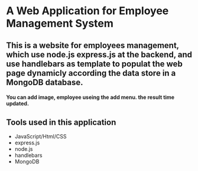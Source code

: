 # A Web Application for Employee Management System 

## This is a website for employees management, which use node.js  express.js at the backend, and use handlebars as template to populat the web page dynamicly according the data store in a MongoDB database.
#### You can add image, employee useing the add menu. the result time updated.
## Tools used in this application
* JavaScript/Html/CSS
* express.js
* node.js
* handlebars
* MongoDB
